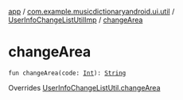 [app](../../index.md) / [com.example.musicdictionaryandroid.ui.util](../index.md) / [UserInfoChangeListUtilImp](index.md) / [changeArea](./change-area.md)

# changeArea

`fun changeArea(code: `[`Int`](https://kotlinlang.org/api/latest/jvm/stdlib/kotlin/-int/index.html)`): `[`String`](https://kotlinlang.org/api/latest/jvm/stdlib/kotlin/-string/index.html)

Overrides [UserInfoChangeListUtil.changeArea](../-user-info-change-list-util/change-area.md)

